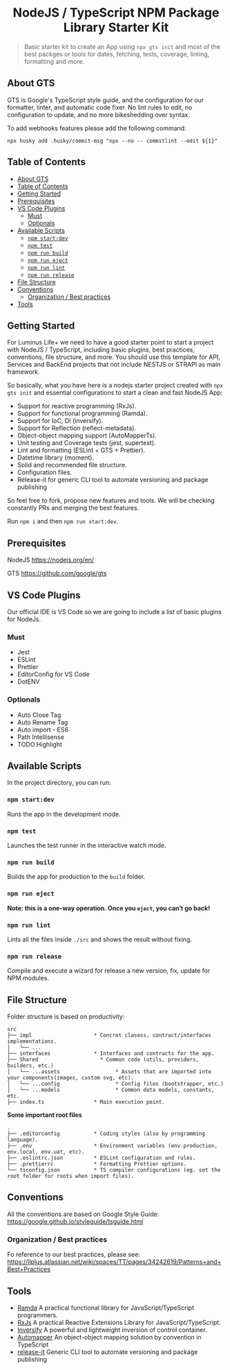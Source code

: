 <h1 align="center">
  NodeJS / TypeScript NPM Package Library Starter Kit 
</h1>

> Basic starter kit to create an App using `npx gts init` and most of the best packges or tools for dates, fetching, tests, coverage, linting, formatting and more.

## About GTS

GTS is Google's TypeScript style guide, and the configuration for our formatter, linter, and automatic code fixer. No lint rules to edit, no configuration to update, and no more bikeshedding over syntax.

To add webhooks features please add the following command:

`npx husky add .husky/commit-msg "npx --no -- commitlint --edit ${1}"`

## Table of Contents

- [About GTS](#about-gts)
- [Table of Contents](#table-of-contents)
- [Getting Started](#getting-started)
- [Prerequisites](#prerequisites)
- [VS Code Plugins](#vs-code-plugins)
  - [Must](#must)
  - [Optionals](#optionals)
- [Available Scripts](#available-scripts)
  - [`npm start:dev`](#npm-startdev)
  - [`npm test`](#npm-test)
  - [`npm run build`](#npm-run-build)
  - [`npm run eject`](#npm-run-eject)
  - [`npm run lint`](#npm-run-lint)
  - [`npm run release`](#npm-run-release)
- [File Structure](#file-structure)
- [Conventions](#conventions)
  - [Organization / Best practices](#organization--best-practices)
- [Tools](#tools)

## Getting Started

For Luminus Life+ we need to have a good starter point to start a project with NodeJS / TypeScript, including basic plugins, best practices, conventions, file structure, and more. You should use this template for API, Services and BackEnd projects that not include NESTJS or STRAPI as main framework.

So basically, what you have here is a nodejs starter project created with `npx gts init` and essential configurations to start a clean and fast NodeJS App:

- Support for reactive programming (RxJs).
- Support for functional programming (Ramda).
- Support for IoC, DI (inversify).
- Support for Reflection (reflect-metadata).
- Object-object mapping support (AutoMapperTs).
- Unit testing and Coverage tests (jest, supertest).
- Lint and formatting (ESLint + GTS + Prettier).
- Datetime library (moment).
- Solid and recommended file structure.
- Configuration files.
- Release-it for generic CLI tool to automate versioning and package publishing

So feel free to fork, propose new features and tools. We will be checking constantly PRs and merging the best features.

Run `npm i` and then `npm run start:dev`.

## Prerequisites

NodeJS
https://nodejs.org/en/

GTS
https://github.com/google/gts

## VS Code Plugins

Our official IDE is VS Code so we are going to include a list of basic plugins for NodeJs.

### Must

- Jest
- ESLint
- Prettier
- EditorConfig for VS Code
- DotENV

### Optionals

- Auto Close Tag
- Auto Rename Tag
- Auto import - ES6
- Path Intellisense
- TODO Highlight

## Available Scripts

In the project directory, you can run:

### `npm start:dev`

Runs the app in the development mode.<br>

### `npm test`

Launches the test runner in the interactive watch mode.<br>

### `npm run build`

Builds the app for production to the `build` folder.<br>

### `npm run eject`

**Note: this is a one-way operation. Once you `eject`, you can’t go back!**

### `npm run lint`

Lints all the files inside `./src` and shows the result without fixing.

### `npm run release`

Compile and execute a wizard for release a new version, fix, update for NPM modules.

## File Structure

Folder structure is based on productivity:

```text
src
├── impl                    * Concret clasess, contract/interfaces implementations.
│   └── ...
├── interfaces              * Interfaces and contracts for the app.
├── Shared                    * Common code (utils, providers, builders, etc.)
│   └── ...assets                  * Assets that are imported into your components(images, custom svg, etc).
│   └── ...config                  * Config files (bootstrapper, etc.)
│   └── ...models                  * Common data models, constants, etc.
├── index.ts                * Main execution point.
```

**Some important root files**

```text
.
├── .editorconfig           * Coding styles (also by programming language).
├── .env                    * Environment variables (env.production, env.local, env.uat, etc).
├── .eslintrc.json          * ESLint configuration and rules.
├── .prettierrc             * Formatting Prettier options.
└── tsconfig.json           * TS compiler configurations (eg. set the root folder for roots when import files).
```

## Conventions

All the conventions are based on Google Style Guide: https://google.github.io/styleguide/tsguide.html

### Organization / Best practices

Fo reference to our best practices, please see: https://llplus.atlassian.net/wiki/spaces/TT/pages/34242619/Patterns+and+Best+Practices

## Tools

- [Ramda](https://ramdajs.com/) A practical functional library for JavaScript/TypeScript programmers.
- [RxJs](https://rxjs.dev/) A practical Reactive Extensions Library for JavaScript/TypeScript.
- [Inversify](https://inversify.io/) A powerful and lightweight inversion of control container.
- [Automapper](https://automapperts.netlify.app/) An object-object mapping solution by convention in TypeScript
- [release-it](https://github.com/release-it/release-it) Generic CLI tool to automate versioning and package publishing
